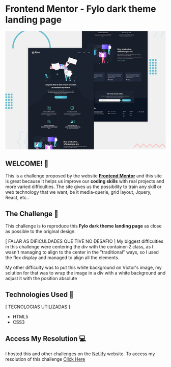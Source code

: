 # Frontend Mentor - Fylo dark theme landing page

![Design preview for the Fylo dark theme landing page challenge](./design/desktop-preview.jpg)

## WELCOME! 👋

This is a challenge proposed by the website **[Frontend Mentor](https://www.frontendmentor.io)** and this site is great because it helps us improve our **coding skills** with real projects and more varied difficulties. The site gives us the possibility to train any skill or web technology that we want, be it media-querie, grid layout, Jquery, React, etc..

## The Challenge 🎯

This challenge is to reproduce this **Fylo dark theme landing page** as close as possible to the original design.

[    FALAR AS DIFICULDADES QUE TIVE NO DESAFIO             ]
My biggest difficulties in this challenge were centering the div with the container-2 class, as I wasn't managing to align to the center in the "traditional" ways, so I used the flex display and managed to align all the elements. 

My other difficulty was to put this white background on Victor's image, my solution for that was to wrap the image in a div with a white background and adjust it with the position absolute

## Technologies Used 🧩

[ TECNOLOGIAS UTILIZADAS ]

* HTML5
* CSS3

## Access My Resolution 💻

   I hosted this and other challenges on the [Netlify](https://app.netlify.com) website. To access my resolution of this challenge [Click Here](https://cartao-de-componente.netlify.app/)
